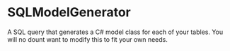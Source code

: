 # SQLModelGenerator
A SQL query that generates a C# model class for each of your tables. You will no dount want to modify this to fit your own needs. 
